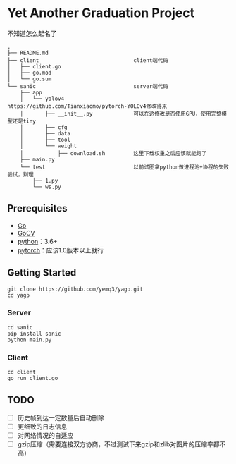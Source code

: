 # Yet Another Graduation Project

不知道怎么起名了

```
.
├── README.md
├── client                              client端代码
│   ├── client.go
│   ├── go.mod
│   └── go.sum
└── sanic                               server端代码
    ├── app                    	        
    │   └── yolov4                      https://github.com/Tianxiaomo/pytorch-YOLOv4修改得来
    │       ├── __init__.py             可以在这修改是否使用GPU，使用完整模型还是tiny
    │       ├── cfg
    │       ├── data
    │       ├── tool
    │       └── weight
    │           ├── download.sh         这里下载权重之后应该就能跑了
    ├── main.py                         
    └── test                            以前试图拿python做进程池+协程的失败尝试，别理  
        ├── 1.py
        └── ws.py
```

## Prerequisites

- [Go](https://golang.org/)
- [GoCV](https://gocv.io/)
- [python](https://www.python.org/)：3.6+
- [pytorch](https://pytorch.org/)：应该1.0版本以上就行

## Getting Started

```
git clone https://github.com/yemq3/yagp.git
cd yagp
```

### Server

```
cd sanic
pip install sanic
python main.py
```

### Client

```
cd client
go run client.go
```

## TODO

- [ ] 历史帧到达一定数量后自动删除
- [ ] 更细致的日志信息
- [ ] 对网络情况的自适应
- [ ] gzip压缩（需要连接双方协商，不过测试下来gzip和zlib对图片的压缩率都不高）